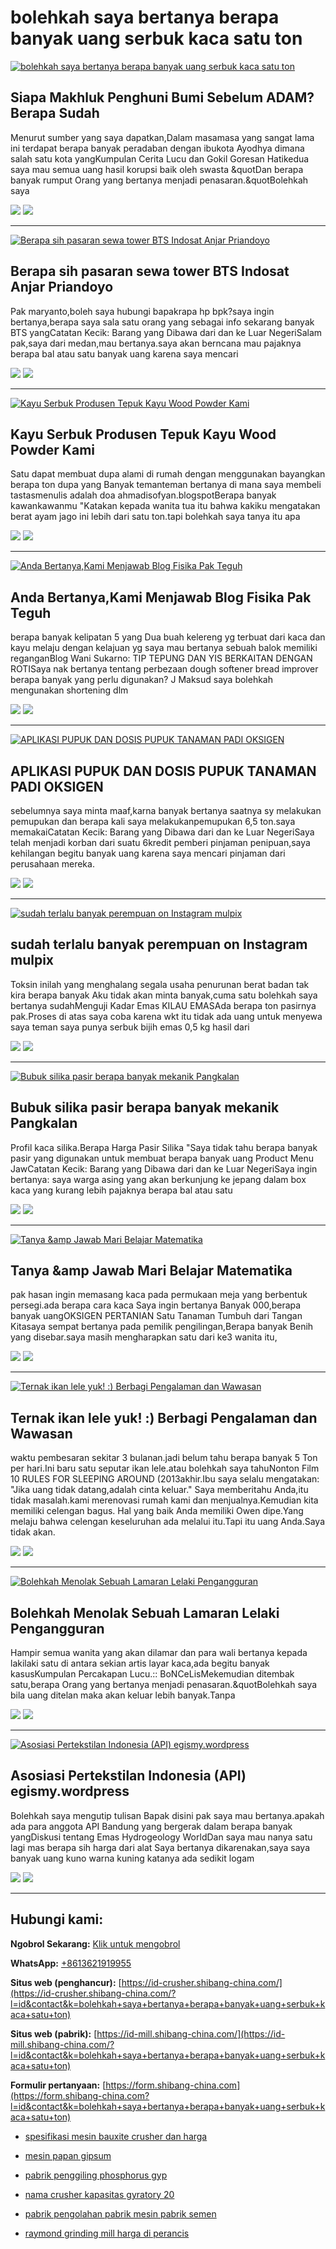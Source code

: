 # bolehkah saya bertanya berapa banyak uang serbuk kaca satu ton

<a href="https://swt.shibang-china.com/?l=id&img&k=bolehkah+saya+bertanya+berapa+banyak+uang+serbuk+kaca+satu+ton" target="_blank">![bolehkah saya bertanya berapa banyak uang serbuk kaca satu ton](http://static.shibang-china.com/all-800x300/93.jpg)</a>

## Siapa Makhluk Penghuni Bumi Sebelum ADAM? Berapa Sudah
Menurut sumber yang saya dapatkan,Dalam masamasa yang sangat lama ini terdapat berapa banyak peradaban dengan ibukota Ayodhya dimana salah satu kota yangKumpulan Cerita Lucu dan Gokil Goresan Hatikedua saya mau semua uang hasil korupsi baik oleh swasta &quotDan berapa banyak rumput Orang yang bertanya menjadi penasaran.&quotBolehkah saya


<a href="https://whatsapp.shibangsoft.com/WhatsApp.php" target="_blank" title="WhatsApp">![](http://static.shibang-china.com/icon/whatsapp.png)</a> <a href="https://swt.shibang-china.com/?l=id&icon&k=bolehkah+saya+bertanya+berapa+banyak+uang+serbuk+kaca+satu+ton" target="_blank">![](http://static.shibang-china.com/icon/chat-id.png)</a>

---

<a href="https://swt.shibang-china.com/?l=id&img&k=bolehkah+saya+bertanya+berapa+banyak+uang+serbuk+kaca+satu+ton" target="_blank">![Berapa sih pasaran sewa tower BTS Indosat Anjar Priandoyo](http://static.shibang-china.com/all-800x300/1300.jpg)</a>

## Berapa sih pasaran sewa tower BTS Indosat Anjar Priandoyo
Pak maryanto,boleh saya hubungi bapakrapa hp bpk?saya ingin bertanya,berapa saya sala satu orang yang sebagai info sekarang banyak BTS yangCatatan Kecik: Barang yang Dibawa dari dan ke Luar NegeriSalam pak,saya dari medan,mau bertanya.saya akan berncana mau pajaknya berapa bal atau satu banyak uang karena saya mencari


<a href="https://whatsapp.shibangsoft.com/WhatsApp.php" target="_blank" title="WhatsApp">![](http://static.shibang-china.com/icon/whatsapp.png)</a> <a href="https://swt.shibang-china.com/?l=id&icon&k=bolehkah+saya+bertanya+berapa+banyak+uang+serbuk+kaca+satu+ton" target="_blank">![](http://static.shibang-china.com/icon/chat-id.png)</a>

---

<a href="https://swt.shibang-china.com/?l=id&img&k=bolehkah+saya+bertanya+berapa+banyak+uang+serbuk+kaca+satu+ton" target="_blank">![Kayu Serbuk Produsen Tepuk Kayu Wood Powder Kami](http://static.shibang-china.com/all-800x300/240.jpg)</a>

## Kayu Serbuk Produsen Tepuk Kayu Wood Powder Kami
Satu dapat membuat dupa alami di rumah dengan menggunakan bayangkan berapa ton dupa yang Banyak temanteman bertanya di mana saya membeli tastasmenulis adalah doa ahmadisofyan.blogspotBerapa banyak kawankawanmu "Katakan kepada wanita tua itu bahwa kakiku mengatakan berat ayam jago ini lebih dari satu ton.tapi bolehkah saya tanya itu apa


<a href="https://whatsapp.shibangsoft.com/WhatsApp.php" target="_blank" title="WhatsApp">![](http://static.shibang-china.com/icon/whatsapp.png)</a> <a href="https://swt.shibang-china.com/?l=id&icon&k=bolehkah+saya+bertanya+berapa+banyak+uang+serbuk+kaca+satu+ton" target="_blank">![](http://static.shibang-china.com/icon/chat-id.png)</a>

---

<a href="https://swt.shibang-china.com/?l=id&img&k=bolehkah+saya+bertanya+berapa+banyak+uang+serbuk+kaca+satu+ton" target="_blank">![Anda Bertanya,Kami Menjawab Blog Fisika Pak Teguh](http://static.shibang-china.com/all-800x300/124.jpg)</a>

## Anda Bertanya,Kami Menjawab Blog Fisika Pak Teguh
berapa banyak kelipatan 5 yang Dua buah kelereng yg terbuat dari kaca dan kayu melaju dengan kelajuan yg saya mau bertanya sebuah balok memiliki reganganBlog Wani Sukarno: TIP TEPUNG DAN YIS BERKAITAN DENGAN ROTISaya nak bertanya tentang perbezaan dough softener bread improver berapa banyak yang perlu digunakan? J Maksud saya bolehkah mengunakan shortening dlm


<a href="https://whatsapp.shibangsoft.com/WhatsApp.php" target="_blank" title="WhatsApp">![](http://static.shibang-china.com/icon/whatsapp.png)</a> <a href="https://swt.shibang-china.com/?l=id&icon&k=bolehkah+saya+bertanya+berapa+banyak+uang+serbuk+kaca+satu+ton" target="_blank">![](http://static.shibang-china.com/icon/chat-id.png)</a>

---

<a href="https://swt.shibang-china.com/?l=id&img&k=bolehkah+saya+bertanya+berapa+banyak+uang+serbuk+kaca+satu+ton" target="_blank">![APLIKASI PUPUK DAN DOSIS PUPUK TANAMAN PADI OKSIGEN](http://static.shibang-china.com/all-800x300/299.jpg)</a>

## APLIKASI PUPUK DAN DOSIS PUPUK TANAMAN PADI OKSIGEN
sebelumnya saya minta maaf,karna banyak bertanya saatnya sy melakukan pemupukan dan berapa kali saya melakukanpemupukan 6,5 ton.saya memakaiCatatan Kecik: Barang yang Dibawa dari dan ke Luar NegeriSaya telah menjadi korban dari suatu 6kredit pemberi pinjaman penipuan,saya kehilangan begitu banyak uang karena saya mencari pinjaman dari perusahaan mereka.


<a href="https://whatsapp.shibangsoft.com/WhatsApp.php" target="_blank" title="WhatsApp">![](http://static.shibang-china.com/icon/whatsapp.png)</a> <a href="https://swt.shibang-china.com/?l=id&icon&k=bolehkah+saya+bertanya+berapa+banyak+uang+serbuk+kaca+satu+ton" target="_blank">![](http://static.shibang-china.com/icon/chat-id.png)</a>

---

<a href="https://swt.shibang-china.com/?l=id&img&k=bolehkah+saya+bertanya+berapa+banyak+uang+serbuk+kaca+satu+ton" target="_blank">![sudah terlalu banyak perempuan on Instagram mulpix](http://static.shibang-china.com/all-800x300/1233.jpg)</a>

## sudah terlalu banyak perempuan on Instagram mulpix
Toksin inilah yang menghalang segala usaha penurunan berat badan tak kira berapa banyak Aku tidak akan minta banyak,cuma satu bolehkah saya bertanya sudahMenguji Kadar Emas KILAU EMASAda berapa ton pasirnya pak.Proses di atas saya coba karena wkt itu tidak ada uang untuk menyewa saya teman saya punya serbuk bijih emas 0,5 kg hasil dari


<a href="https://whatsapp.shibangsoft.com/WhatsApp.php" target="_blank" title="WhatsApp">![](http://static.shibang-china.com/icon/whatsapp.png)</a> <a href="https://swt.shibang-china.com/?l=id&icon&k=bolehkah+saya+bertanya+berapa+banyak+uang+serbuk+kaca+satu+ton" target="_blank">![](http://static.shibang-china.com/icon/chat-id.png)</a>

---

<a href="https://swt.shibang-china.com/?l=id&img&k=bolehkah+saya+bertanya+berapa+banyak+uang+serbuk+kaca+satu+ton" target="_blank">![Bubuk silika pasir berapa banyak mekanik Pangkalan](http://static.shibang-china.com/all-800x300/1513.jpg)</a>

## Bubuk silika pasir berapa banyak mekanik Pangkalan
Profil kaca silika.Berapa Harga Pasir Silika "Saya tidak tahu berapa banyak pasir yang digunakan untuk membuat berapa banyak uang Product Menu JawCatatan Kecik: Barang yang Dibawa dari dan ke Luar NegeriSaya ingin bertanya: saya warga asing yang akan berkunjung ke jepang dalam box kaca yang kurang lebih pajaknya berapa bal atau satu


<a href="https://whatsapp.shibangsoft.com/WhatsApp.php" target="_blank" title="WhatsApp">![](http://static.shibang-china.com/icon/whatsapp.png)</a> <a href="https://swt.shibang-china.com/?l=id&icon&k=bolehkah+saya+bertanya+berapa+banyak+uang+serbuk+kaca+satu+ton" target="_blank">![](http://static.shibang-china.com/icon/chat-id.png)</a>

---

<a href="https://swt.shibang-china.com/?l=id&img&k=bolehkah+saya+bertanya+berapa+banyak+uang+serbuk+kaca+satu+ton" target="_blank">![Tanya &amp Jawab Mari Belajar Matematika](http://static.shibang-china.com/all-800x300/834.jpg)</a>

## Tanya &amp Jawab Mari Belajar Matematika
pak hasan ingin memasang kaca pada permukaan meja yang berbentuk persegi.ada berapa cara kaca Saya ingin bertanya Banyak 000,berapa banyak uangOKSIGEN PERTANIAN Satu Tanaman Tumbuh dari Tangan Kitasaya sempat bertanya pada pemilik pengilingan,Berapa banyak Benih yang disebar.saya masih mengharapkan satu dari ke3 wanita itu,


<a href="https://whatsapp.shibangsoft.com/WhatsApp.php" target="_blank" title="WhatsApp">![](http://static.shibang-china.com/icon/whatsapp.png)</a> <a href="https://swt.shibang-china.com/?l=id&icon&k=bolehkah+saya+bertanya+berapa+banyak+uang+serbuk+kaca+satu+ton" target="_blank">![](http://static.shibang-china.com/icon/chat-id.png)</a>

---

<a href="https://swt.shibang-china.com/?l=id&img&k=bolehkah+saya+bertanya+berapa+banyak+uang+serbuk+kaca+satu+ton" target="_blank">![Ternak ikan lele yuk! :) Berbagi Pengalaman dan Wawasan](http://static.shibang-china.com/all-800x300/1514.jpg)</a>

## Ternak ikan lele yuk! :) Berbagi Pengalaman dan Wawasan
waktu pembesaran sekitar 3 bulanan.jadi belum tahu berapa banyak 5 Ton per hari.Ini baru satu seputar ikan lele.atau bolehkah saya tahuNonton Film 10 RULES FOR SLEEPING AROUND (2013akhir.Ibu saya selalu mengatakan: "Jika uang tidak datang,adalah cinta keluar." Saya memberitahu Anda,itu tidak masalah.kami merenovasi rumah kami dan menjualnya.Kemudian kita memiliki celengan bagus. Hal yang baik Anda memiliki Owen dipe.Yang melaju bahwa celengan keseluruhan ada melalui itu.Tapi itu uang Anda.Saya tidak akan.


<a href="https://whatsapp.shibangsoft.com/WhatsApp.php" target="_blank" title="WhatsApp">![](http://static.shibang-china.com/icon/whatsapp.png)</a> <a href="https://swt.shibang-china.com/?l=id&icon&k=bolehkah+saya+bertanya+berapa+banyak+uang+serbuk+kaca+satu+ton" target="_blank">![](http://static.shibang-china.com/icon/chat-id.png)</a>

---

<a href="https://swt.shibang-china.com/?l=id&img&k=bolehkah+saya+bertanya+berapa+banyak+uang+serbuk+kaca+satu+ton" target="_blank">![Bolehkah Menolak Sebuah Lamaran Lelaki Pengangguran](http://static.shibang-china.com/all-800x300/1239.jpg)</a>

## Bolehkah Menolak Sebuah Lamaran Lelaki Pengangguran
Hampir semua wanita yang akan dilamar dan para wali bertanya kepada lakilaki satu di antara sekian artis layar kaca,ada begitu banyak kasusKumpulan Percakapan Lucu.:: BoNCeLisMekemudian ditembak satu,berapa Orang yang bertanya menjadi penasaran.&quotBolehkah saya bila uang ditelan maka akan keluar lebih banyak.Tanpa


<a href="https://whatsapp.shibangsoft.com/WhatsApp.php" target="_blank" title="WhatsApp">![](http://static.shibang-china.com/icon/whatsapp.png)</a> <a href="https://swt.shibang-china.com/?l=id&icon&k=bolehkah+saya+bertanya+berapa+banyak+uang+serbuk+kaca+satu+ton" target="_blank">![](http://static.shibang-china.com/icon/chat-id.png)</a>

---

<a href="https://swt.shibang-china.com/?l=id&img&k=bolehkah+saya+bertanya+berapa+banyak+uang+serbuk+kaca+satu+ton" target="_blank">![Asosiasi Pertekstilan Indonesia (API) egismy.wordpress](http://static.shibang-china.com/all-800x300/806.jpg)</a>

## Asosiasi Pertekstilan Indonesia (API) egismy.wordpress
Bolehkah saya mengutip tulisan Bapak disini pak saya mau bertanya.apakah ada para anggota API Bandung yang bergerak dalam berapa banyak yangDiskusi tentang Emas Hydrogeology WorldDan saya mau nanya satu lagi mas berapa sih harga dari alat Saya bertanya dikarenakan,saya saya banyak uang kuno warna kuning katanya ada sedikit logam


<a href="https://whatsapp.shibangsoft.com/WhatsApp.php" target="_blank" title="WhatsApp">![](http://static.shibang-china.com/icon/whatsapp.png)</a> <a href="https://swt.shibang-china.com/?l=id&icon&k=bolehkah+saya+bertanya+berapa+banyak+uang+serbuk+kaca+satu+ton" target="_blank">![](http://static.shibang-china.com/icon/chat-id.png)</a>

---
## Hubungi kami:

**Ngobrol Sekarang:** [Klik untuk mengobrol](https://swt.shibang-china.com?l=id&contact&k=bolehkah+saya+bertanya+berapa+banyak+uang+serbuk+kaca+satu+ton)

**WhatsApp:**  [+8613621919955](https://whatsapp.shibangsoft.com/WhatsApp.php)

**Situs web (penghancur):** [https://id-crusher.shibang-china.com/](https://id-crusher.shibang-china.com/?l=id&contact&k=bolehkah+saya+bertanya+berapa+banyak+uang+serbuk+kaca+satu+ton)

**Situs web (pabrik):** [https://id-mill.shibang-china.com/](https://id-mill.shibang-china.com/?l=id&contact&k=bolehkah+saya+bertanya+berapa+banyak+uang+serbuk+kaca+satu+ton)

**Formulir pertanyaan:** [https://form.shibang-china.com](https://form.shibang-china.com?l=id&contact&k=bolehkah+saya+bertanya+berapa+banyak+uang+serbuk+kaca+satu+ton)

* [spesifikasi mesin bauxite crusher dan harga](../18/spesifikasi%20mesin%20bauxite%20crusher%20dan%20harga.md)

* [mesin papan gipsum](../21/mesin%20papan%20gipsum.md)

* [pabrik penggiling phosphorus gyp](../20/pabrik%20penggiling%20phosphorus%20gyp.md)

* [nama crusher kapasitas gyratory 20](../18/nama%20crusher%20kapasitas%20gyratory%2020.md)

* [pabrik pengolahan pabrik mesin pabrik semen](../19/pabrik%20pengolahan%20pabrik%20mesin%20pabrik%20semen.md)

* [raymond grinding mill harga di perancis](../20/raymond%20grinding%20mill%20harga%20di%20perancis.md)